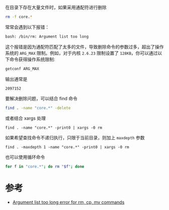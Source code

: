 在目录下存在大量文件时，如果采用通配符进行删除

```bash
rm -f core.*
```

常常会遇到以下报错：

```bash
bash: /bin/rm: Argument list too long
```

这个报错是因为通配符匹配了太多的文件，导致删除命令的参数过多，超出了操作系统的 `ARG_MAX` 限制。例如，对于内核 `2.6.23` 限制设置了 `128KB`，你可以通过以下命令获得操作系统限制:

```bash
getconf ARG_MAX
```

输出通常是

```
2097152
```

要解决删除问题，可以结合 find 命令

```bash
find . -name "core.*" -delete
```

或者结合 xargs 处理

```
find . -name "core.*" -print0 | xargs -0 rm
```

如果希望查找命令不递归执行，只限于当前目录，则加上 `maxdepth` 参数

```
find . -maxdepth 1 -name "core.*" -print0 | xargs -0 rm
```

也可以使用循环命令

```bash
for f in "core.*"; do rm "$f"; done
```

# 参考

* [Argument list too long error for rm, cp, mv commands](https://stackoverflow.com/questions/11289551/argument-list-too-long-error-for-rm-cp-mv-commands)